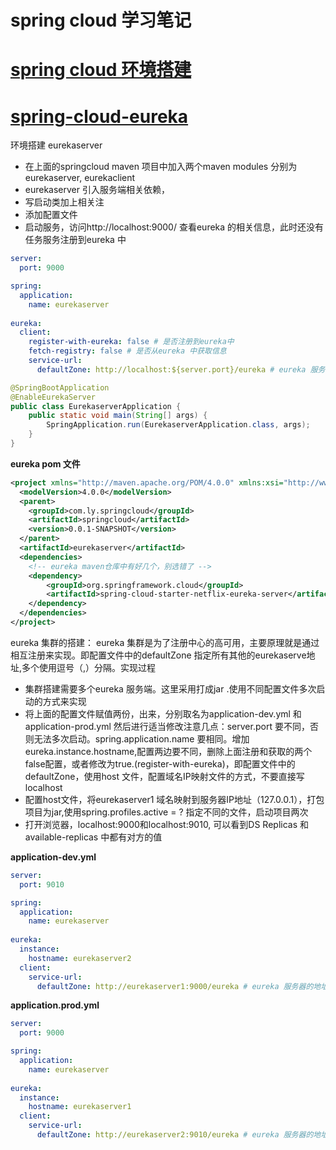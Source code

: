 # spring cloud 学习笔记
# [spring cloud 环境搭建](./doc/springcloud环境搭建.md)
# [spring-cloud-eureka](./doc/)
环境搭建 eurekaserver
- 在上面的springcloud maven 项目中加入两个maven modules 分别为eurekaserver, eurekaclient
- eurekaserver 引入服务端相关依赖，
- 写启动类加上相关注
- 添加配置文件
- 启动服务，访问http://localhost:9000/ 查看eureka 的相关信息，此时还没有任务服务注册到eureka 中

```yaml
server:
  port: 9000

spring:
  application:
    name: eurekaserver
    
eureka:
  client:
    register-with-eureka: false # 是否注册到eureka中
    fetch-registry: false # 是否从eureka 中获取信息
    service-url:
      defaultZone: http://localhost:${server.port}/eureka # eureka 服务器的地址

```

```java
@SpringBootApplication
@EnableEurekaServer
public class EurekaserverApplication {
	public static void main(String[] args) {
		SpringApplication.run(EurekaserverApplication.class, args);
	}
}

```
**eureka pom 文件**
```xml
<project xmlns="http://maven.apache.org/POM/4.0.0" xmlns:xsi="http://www.w3.org/2001/XMLSchema-instance" xsi:schemaLocation="http://maven.apache.org/POM/4.0.0 http://maven.apache.org/xsd/maven-4.0.0.xsd">
  <modelVersion>4.0.0</modelVersion>
  <parent>
    <groupId>com.ly.springcloud</groupId>
  	<artifactId>springcloud</artifactId>
    <version>0.0.1-SNAPSHOT</version>
  </parent>
  <artifactId>eurekaserver</artifactId>
  <dependencies>
	<!-- eureka maven仓库中有好几个，别选错了 -->
	<dependency>
        <groupId>org.springframework.cloud</groupId>
        <artifactId>spring-cloud-starter-netflix-eureka-server</artifactId>
    </dependency>
  </dependencies>
</project>
```
eureka 集群的搭建：
eureka 集群是为了注册中心的高可用，主要原理就是通过相互注册来实现。即配置文件中的defaultZone 指定所有其他的eurekaserve地址,多个使用逗号（,）分隔。实现过程
- 集群搭建需要多个eureka 服务端。这里采用打成jar .使用不同配置文件多次启动的方式来实现
- 将上面的配置文件赋值两份，出来，分别取名为application-dev.yml 和 application-prod.yml
然后进行适当修改注意几点：server.port 要不同，否则无法多次启动。spring.application.name 要相同。增加eureka.instance.hostname,配置两边要不同，删除上面注册和获取的两个false配置，或者修改为true.(register-with-eureka)，即配置文件中的defaultZone，使用host 文件，配置域名IP映射文件的方式，不要直接写localhost
- 配置host文件，将eurekaserver1 域名映射到服务器IP地址（127.0.0.1），打包项目为jar,使用spring.profiles.active = ? 指定不同的文件，启动项目两次
- 打开浏览器，localhost:9000和localhost:9010, 可以看到DS Replicas 和 available-replicas 中都有对方的值

**application-dev.yml**

```yaml
server:
  port: 9010

spring:
  application:
    name: eurekaserver
    
eureka:
  instance:
    hostname: eurekaserver2
  client:
    service-url:
      defaultZone: http://eurekaserver1:9000/eureka # eureka 服务器的地址

```
**application.prod.yml**
```yaml
server:
  port: 9000

spring:
  application:
    name: eurekaserver
    
eureka:
  instance:
    hostname: eurekaserver1
  client:
    service-url:
      defaultZone: http://eurekaserver2:9010/eureka # eureka 服务器的地址

```

